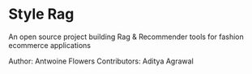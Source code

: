 # Style Rag
An open source project building Rag & Recommender tools for fashion ecommerce applications

Author: Antwoine Flowers
Contributors: Aditya Agrawal
